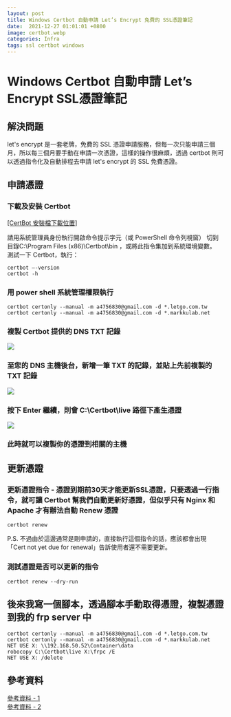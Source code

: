```yaml
---
layout: post
title: Windows Certbot 自動申請 Let’s Encrypt 免費的 SSL憑證筆記
date:  2021-12-27 01:01:01 +0800
image: certbot.webp
categories: Infra
tags: ssl certbot windows
---
```

# Windows Certbot 自動申請 Let’s Encrypt SSL憑證筆記

## 解決問題
let's encrypt 是一套老牌，免費的 SSL 憑證申請服務，但每一次只能申請三個月，所以每三個月要手動在申請一次憑證，這樣的操作很麻煩，透過 certbot 則可以透過指令化及自動排程去申請 let's encrypt 的 SSL 免費憑證。

## 申請憑證
### 下載及安裝 Certbot
[[CertBot 安裝檔下載位置]](https://github.com/certbot/certbot/releases/download/v1.22.0/certbot-beta-installer-win32.exe)

請用系統管理員身份執行開啟命令提示字元（或 PowerShell 命令列視窗）
切到目錄C:\Program Files (x86)\Certbot\bin ，或將此指令集加到系統環境變數。  
測試一下 Certbot，執行：
```
certbot –-version
certbot -h
```
### 用 power shell 系統管理權限執行

```
certbot certonly --manual -m a4756830@gmail.com -d *.letgo.com.tw 
certbot certonly --manual -m a4756830@gmail.com -d *.markkulab.net
```

### 複製 Certbot 提供的 DNS TXT 記錄
![](https://i.imgur.com/OdtU1ue.png)

### 至您的 DNS 主機後台，新增一筆 TXT 的記錄，並貼上先前複製的 TXT 記錄
![](https://i.imgur.com/ImAn2fs.png)

### 按下 Enter 繼續，則會 C:\Certbot\live 路徑下產生憑證
![](https://i.imgur.com/0q7ll6A.png)

### 此時就可以複製你的憑證到相關的主機

## 更新憑證
### 更新憑證指令  - 憑證到期前30天才能更新SSL憑證，只要透過一行指令，就可讓 Certbot 幫我們自動更新好憑證，但似乎只有 Nginx 和 Apache 才有辦法自動 Renew 憑證

```
certbot renew
```

P.S. 不過由於這邊通常是剛申請的，直接執行這個指令的話，應該都會出現「Cert not yet due for renewal」告訴使用者還不需要更新。

### 測試憑證是否可以更新的指令
```
certbot renew --dry-run
```

## 後來我寫一個腳本，透過腳本手動取得憑證，複製憑證到我的 frp server 中
```
certbot certonly --manual -m a4756830@gmail.com -d *.letgo.com.tw 
certbot certonly --manual -m a4756830@gmail.com -d *.markkulab.net
NET USE X: \\192.168.50.52\Container\data
robocopy C:\Certbot\live X:\frpc /E
NET USE X: /delete
```


## 參考資料
[參考資料 - 1](http://tech.smallya.net/2021/11/28/certbot-lets-encrypt-ssl%E6%86%91%E8%AD%89-iis-%E5%A4%9A%E5%9F%9F%E5%90%8D/)  
[參考資料 - 2](https://blog.miniasp.com/post/2021/02/11/Create-SSL-TLS-certificates-from-LetsEncrypt-using-Certbot)